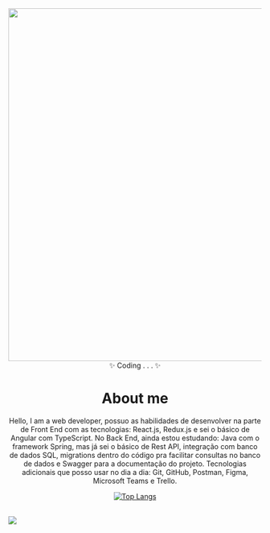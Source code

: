 <div align="center">
  <img src="https://github.com/gabrielFrc/gabrielFrc/assets/70562629/046ebad8-3021-44e7-8423-b34c8c0542c5" width="700">
</div>

<div align="center">
  ✨ Coding . . . ✨
  <h1>About me</h1>
  <p>Hello, I am a web developer, possuo as habilidades de desenvolver na parte de Front End com as tecnologias: React.js, Redux.js e sei o básico de Angular com TypeScript. No Back End, ainda estou estudando: Java com o framework Spring, mas já sei o básico de Rest API, integração com banco de dados SQL, migrations dentro do código pra facilitar consultas no banco de dados e Swagger para a documentação do projeto. Tecnologias adicionais que posso usar no dia a dia: Git, GitHub, Postman, Figma, Microsoft Teams e Trello.</p>
</div>

<div align="center">
  
  [![Top Langs](https://github-readme-stats-git-masterrstaa-rickstaa.vercel.app/api/top-langs/?username=gabrielFrc&&layout=donut-vertical&theme=dracula&exclude_repo=github-readme-stats)](https://github.com/anuraghazra/github-readme-stats)
</div>

<br>

<div> 
  <a href="https://www.linkedin.com/in/gabriel-f-82328b214/" target="_blank"><img src="https://img.shields.io/badge/-LinkedIn-%230077B5?style=for-the-badge&logo=linkedin&logoColor=white" target="_blank"></a> 
</div>
